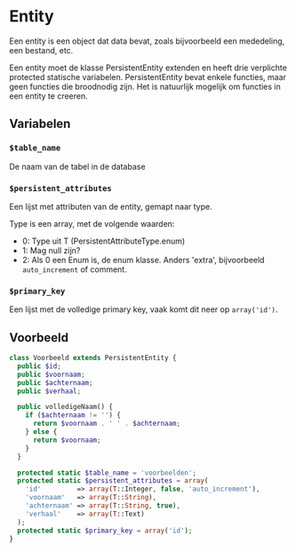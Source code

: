 # Entity

Een entity is een object dat data bevat, zoals bijvoorbeeld een mededeling, een bestand, etc.

Een entity moet de klasse PersistentEntity extenden en heeft drie verplichte protected statische variabelen. PersistentEntity bevat enkele functies, maar geen functies die broodnodig zijn. Het is natuurlijk mogelijk om functies in een entity te creeren.

## Variabelen

### `$table_name`

De naam van de tabel in de database

### `$persistent_attributes`

Een lijst met attributen van de entity, gemapt naar type.

Type is een array, met de volgende waarden:

* 0: Type uit T (PersistentAttributeType.enum)
* 1: Mag null zijn?
* 2: Als 0 een Enum is, de enum klasse. Anders 'extra', bijvoorbeeld `auto_increment` of comment.

### `$primary_key`

Een lijst met de volledige primary key, vaak komt dit neer op `array('id')`.

## Voorbeeld
```PHP
class Voorbeeld extends PersistentEntity {
  public $id;
  public $voornaam;
  public $achternaam;
  public $verhaal;

  public volledigeNaam() {
    if ($achternaam != '') {
      return $voornaam . ' ' . $achternaam;
    } else {
      return $voornaam;
    }
  }

  protected static $table_name = 'voorbeelden';
  protected static $persistent_attributes = array(
    'id'         => array(T::Integer, false, 'auto_increment'),
    'voornaam'   => array(T::String),
    'achternaam' => array(T::String, true),
    'verhaal'    => array(T::Text)
  );
  protected static $primary_key = array('id');
}
```